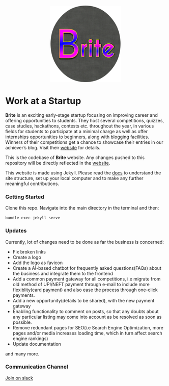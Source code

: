 
<p align="center">
    <img src="assets/images/about-page-logo.jpg" width="220" height="240" />
</p>

# Work at a Startup

**Brite** is an exciting early-stage startup focusing on improving career and offering opportunities to
students. They host several competitions, quizzes, case studies, hackathons, contests etc. throughout the year, 
in various fields for students to participate at a minimal charge as well as offer internships opportunities to beginners, 
along with blogging facilities.
Winners of their competitions get a chance to showcase their entries in our achiever’s blog.
Visit their [website](https://main.d29puj6tk3jn5f.amplifyapp.com/) for details.

This is the codebase of <strong>Brite</strong> website. Any changes pushed to this repository will be directly
reflected in the [website](https://main.d29puj6tk3jn5f.amplifyapp.com/).

This website is made using Jekyll. Please read the [docs](https://jekyllrb.com/docs/) to understand the site 
structure, set up your local computer and to make any further meaningful contributions.

### Getting Started
Clone this repo. Navigate into the main directory in the terminal and then:
```
bundle exec jekyll serve
```

### Updates
Currently, lot of changes need to be done as far the business is concerned:
- Fix broken links
- Create a logo
- Add the logo as favicon
- Create a AI-based chatbot for frequently asked questions(FAQs) about the business and integrate them to the frontend
- Add a common payment gateway for all competitions, i.e migrate from old method of UPI/NEFT payment through e-mail to include more flexiblity(card payment) and also ease the process through one-click payments.
- Add a new opportunity(details to be shared), with the new payment gateway
- Enabling functionality to comment on posts, so that any doubts about any particular listing may come into account
as be resolved as soon as possible.
- Remove redundant pages for SEO(i.e Search Engine Optimization, more pages and/or media increases loading time, which in turn affect search engine rankings)
- Update documentation

and many more.

### Communication Channel
[Join on slack](https://join.slack.com/t/workatastartu-5ah7629/shared_invite/zt-jnx932p1-OxVqrz~SAH5FBFp2FaFw7A)




